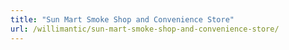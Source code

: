 ```yaml
---
title: "Sun Mart Smoke Shop and Convenience Store"
url: /willimantic/sun-mart-smoke-shop-and-convenience-store/
---
```


